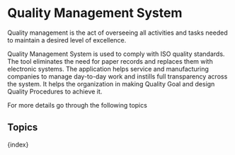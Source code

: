 # Quality Management System

 Quality management is the act of overseeing all activities and tasks needed to maintain a desired level of excellence.

 Quality Management System is used to comply with ISO quality standards. The tool eliminates the need for paper records and replaces them with electronic systems. The application helps service and manufacturing companies to manage day-to-day work and instills full transparency across the system.
 It helps the organization in making Quality Goal and design Quality Procedures to achieve it.

 For more details go through the following topics
## Topics

{index}